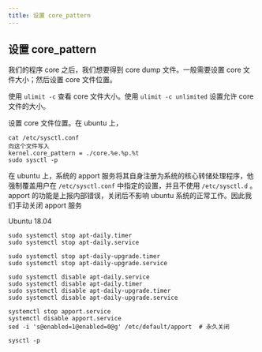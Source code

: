 ```yaml
---
title: 设置 core_pattern
---
```


## 设置 core_pattern

我们的程序 core 之后，我们想要得到 core dump 文件。一般需要设置 core 文件大小；然后设置 core 文件位置。

使用 `ulimit -c` 查看 core 文件大小。使用 `ulimit -c unlimited` 设置允许 core 文件的大小。

设置 core 文件位置。在 ubuntu 上，

```
cat /etc/sysctl.conf
向这个文件写入
kernel.core_pattern = ./core.%e.%p.%t
sudo sysctl -p
```

在 ubuntu 上，系统的 apport 服务将其自身注册为系统的核心转储处理程序，他强制覆盖用户在 `/etc/sysctl.conf` 中指定的设置，并且不使用 `/etc/sysctl.d` 。apport 的功能是上报内部错误，关闭后不影响 ubuntu 系统的正常工作。因此我们手动关闭 apport 服务

Ubuntu 18.04

```
sudo systemctl stop apt-daily.timer
sudo systemctl stop apt-daily.service

sudo systemctl stop apt-daily-upgrade.timer
sudo systemctl stop apt-daily-upgrade.service

sudo systemctl disable apt-daily.service
sudo systemctl disable apt-daily.timer
sudo systemctl disable apt-daily-upgrade.timer
sudo systemctl disable apt-daily-upgrade.service

systemctl stop apport.service
systemctl disable apport.service
sed -i 's@enabled=1@enabled=0@g' /etc/default/apport  # 永久关闭

sysctl -p
```

